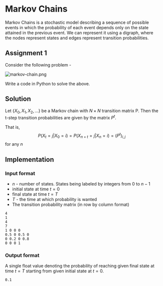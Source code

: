 # Markov Chains

Markov Chains is a stochastic model describing a sequence of possible events in which the
probability of each event depends only on the state attained in the previous event. We can 
represent it using a digraph, where the nodes represent states and edges represent transition probabilities.

## Assignment 1

Consider the following problem -

![markov-chain.png](https://thundering-leech-b51.notion.site/image/https%3A%2F%2Fs3-us-west-2.amazonaws.com%2Fsecure.notion-static.com%2F8247a7b3-d50c-4aa5-963c-7519b7531c91%2FUntitled.png?id=094fe0da-35ec-4af8-9fa6-36dbec898b17&table=block&spaceId=0d778833-fd6e-4d85-89c3-c7db9e1bd3c7&width=1960&userId=&cache=v2)

Write a code in Python to solve the above.

## Solution

Let $\{X_0, X_1, X_2, \dots \}$ be a Markov chain with $N × N$ transition matrix P. Then the t-step transition probabilities are given by the matrix $P^t$.

That is, 
$$P(X_t = j | X_0 = i) =  P(X_{n+t} = j | X_n = i) = (P^t)_{i,j}$$ for any $n$

## Implementation

### Input format
- $n$ - number of states. States being labeled by integers from $0$ to $n-1$
- initial state at time $t = 0$
- final state at time $t = T$
- $T$ - the time at which probability is wanted
- The transition probability matrix (in row by column format)

```
4
1
4
7
1 0 0 0
0.5 0 0.5 0
0 0.2 0 0.8
0 0 0 1
```
### Output format

A single float value denoting the probability of reaching given final state at time $t = T$ starting from given initial state at $t = 0$.
```
0.1
```
